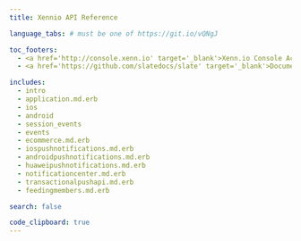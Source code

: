 ```yaml
---
title: Xennio API Reference

language_tabs: # must be one of https://git.io/vQNgJ

toc_footers:
  - <a href='http://console.xenn.io' target='_blank'>Xenn.io Console Access</a>
  - <a href='https://github.com/slatedocs/slate' target='_blank'>Documentation Powered by Slate</a>

includes:
  - intro
  - application.md.erb
  - ios
  - android
  - session_events
  - events
  - ecommerce.md.erb
  - iospushnotifications.md.erb
  - androidpushnotifications.md.erb
  - huaweipushnotifications.md.erb
  - notificationcenter.md.erb
  - transactionalpushapi.md.erb
  - feedingmembers.md.erb

search: false

code_clipboard: true
---
```


